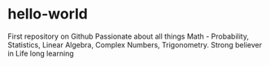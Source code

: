 # hello-world
First repository on Github
Passionate about all things Math - Probability, Statistics, Linear Algebra, Complex Numbers, Trigonometry. Strong believer in Life long learning
